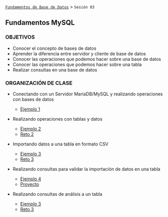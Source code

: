 [`Fundamentos de Base de Datos`](../Readme.md) > `Sesión 03`
## Fundamentos MySQL

### OBJETIVOS
- Conocer el concepto de bases de datos
- Aprender la diferencia entre servidor y cliente de base de datos
- Conocer las operaciones que podemos hacer sobre una base de datos
- Conocer las operaciones que podemos hacer sobre una tabla
- Realizar consultas en una base de datos

### ORGANIZACIÓN DE CLASE
- Conectando con un Servidor MariaDB/MySQL y realizando operaciones con bases de datos
   - [Ejemplo 1](Ejemplo-01)

- Realizando operaciones con tablas y datos
   - [Ejemplo 2](Ejemplo-02)
   - [Reto 2](Reto-02)

- Importando datos a una tabla en formato CSV
   - [Ejemplo 3](Ejemplo-03)
   - [Reto 3](Reto-03)

- Realizando consultas para validar la importación de datos en una tabla
    - [Ejemplo 4](Ejemplo-04)
    - [Proyecto](Proyecto)

- Realizando consultas de análisis a un tabla
    - [Ejemplo 3](Ejemplo-03)
    - [Reto 3](Reto-03)

